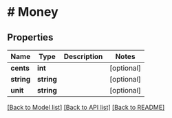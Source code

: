 # # Money

## Properties

Name | Type | Description | Notes
------------ | ------------- | ------------- | -------------
**cents** | **int** |  | [optional]
**string** | **string** |  | [optional]
**unit** | **string** |  | [optional]

[[Back to Model list]](../../README.md#models) [[Back to API list]](../../README.md#endpoints) [[Back to README]](../../README.md)

